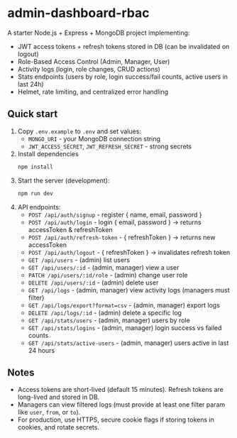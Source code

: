 # admin-dashboard-rbac

A starter Node.js + Express + MongoDB project implementing:
- JWT access tokens + refresh tokens stored in DB (can be invalidated on logout)
- Role-Based Access Control (Admin, Manager, User)
- Activity logs (login, role changes, CRUD actions)
- Stats endpoints (users by role, login success/fail counts, active users in last 24h)
- Helmet, rate limiting, and centralized error handling

## Quick start

1. Copy `.env.example` to `.env` and set values:
   - `MONGO_URI` - your MongoDB connection string
   - `JWT_ACCESS_SECRET`, `JWT_REFRESH_SECRET` - strong secrets
2. Install dependencies
   ```bash
   npm install
   ```
3. Start the server (development):
   ```bash
   npm run dev
   ```
4. API endpoints:
   - `POST /api/auth/signup` - register { name, email, password }
   - `POST /api/auth/login` - login { email, password } -> returns accessToken & refreshToken
   - `POST /api/auth/refresh-token` - { refreshToken } -> returns new accessToken
   - `POST /api/auth/logout` - { refreshToken } -> invalidates refresh token
   - `GET /api/users` - (admin) list users
   - `GET /api/users/:id` - (admin, manager) view a user
   - `PATCH /api/users/:id/role` - (admin) change user role
   - `DELETE /api/users/:id` - (admin) delete user
   - `GET /api/logs` - (admin, manager) view activity logs (managers must filter)
   - `GET /api/logs/export?format=csv` - (admin, manager) export logs
   - `DELETE /api/logs/:id` - (admin) delete a specific log
   - `GET /api/stats/users` - (admin, manager) users by role
   - `GET /api/stats/logins` - (admin, manager) login success vs failed counts
   - `GET /api/stats/active-users` - (admin, manager) users active in last 24 hours

## Notes
- Access tokens are short-lived (default 15 minutes). Refresh tokens are long-lived and stored in DB.
- Managers can view filtered logs (must provide at least one filter param like `user`, `from`, or `to`).
- For production, use HTTPS, secure cookie flags if storing tokens in cookies, and rotate secrets.